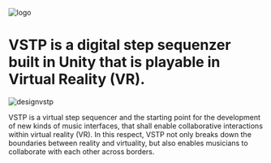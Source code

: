 ![logo](https://user-images.githubusercontent.com/41807674/52926392-8b824680-3303-11e9-8307-33204447bc0b.png)

# VSTP is a digital step sequenzer built in Unity that is playable in Virtual Reality (VR).

![designvstp](https://user-images.githubusercontent.com/41807674/52926262-11ea5880-3303-11e9-8262-5b0a1a6e1c86.png)

VSTP is a virtual step sequencer and the starting point for the development of new kinds of music interfaces, that shall enable collaborative interactions within virtual reality (VR). In this respect, VSTP not only breaks down the boundaries between reality and virtuality, but also enables musicians to collaborate with each other across borders.
